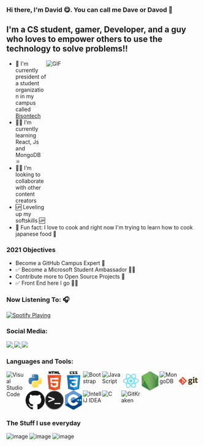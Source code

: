### Hi there, I'm David 😋. You can call me Dave or Davod 👋

## I'm a CS student, gamer, Developer, and a guy who loves to empower others to use the technology to solve problems!!

<img align="right" alt="GIF" src="https://media4.giphy.com/media/LmNwrBhejkK9EFP504/200.gif" width="400" height="400" />

- 🔭 I'm currently president of a student organization in my campus called [Bisontech]
- 👨‍💻 I’m currently learning React, Js and MongoDB ⚛
- 👩‍🏫 I’m looking to collaborate with other content creators
- 🆙 Leveling up my softskills 🆙
- 🤠 Fun fact: I love to cook and right now I'm trying to learn how to cook japanese food 🍜

### 2021 Objectives

- Become a GitHub Campus Expert 💪
- ✅ Become a Microsoft Student Ambassador 🐱‍💻
- Contribute more to  Open Source Projects 🐧
- ✅ Front End here I go 🐱‍👓

### Now Listening To: 🎧

[<img src="https://novatorem-black-beta.vercel.app/api/spotify.py" alt="Spotify Playing" width="400" />](https://open.spotify.com/user/12165145036?si=5YUK8ImaTHCR8NiBP7MMJQ)

### Social Media:

<a href="https://www.instagram.com/davidlazarof/">
    <img src="https://img.shields.io/badge/Instagram-E4405F?style=for-the-badge&logo=instagram&logoColor=white">
</a>

<a href="https://twitter.com/DavidLazaroFern">
    <img src="https://img.shields.io/badge/Twitter-1DA1F2?style=for-the-badge&logo=twitter&logoColor=white">
</a>

<a href="https://discord.gg/2429hZb">
    <img src="https://img.shields.io/badge/Discord-7289DA?style=for-the-badge&logo=discord&logoColor=white">
</a>

<br />

### Languages and Tools:

<img align="left" alt="Visual Studio Code" width="50px"  src="https://user-images.githubusercontent.com/674621/71187801-14e60a80-2280-11ea-94c9-e56576f76baf.png"/>
<img align="left" alt="Python" width="50px"  src="https://raw.githubusercontent.com/github/explore/80688e429a7d4ef2fca1e82350fe8e3517d3494d/topics/python/python.png"/>
<img align="left" alt="HTML5" width="50px" src="https://raw.githubusercontent.com/github/explore/80688e429a7d4ef2fca1e82350fe8e3517d3494d/topics/html/html.png" />
<img align="left" alt="CSS3" width="50px" src="https://raw.githubusercontent.com/github/explore/80688e429a7d4ef2fca1e82350fe8e3517d3494d/topics/css/css.png" />
<img align="left" alt="Bootstrap" width="50px" src="https://upload.wikimedia.org/wikipedia/commons/thumb/b/b2/Bootstrap_logo.svg/1200px-Bootstrap_logo.svg.png" />
<img align="left" alt="JavaScript" width="50px" src="https://upload.wikimedia.org/wikipedia/commons/thumb/9/99/Unofficial_JavaScript_logo_2.svg/480px-Unofficial_JavaScript_logo_2.svg.png" />
<img align="left" alt="React" width="50px" src="https://raw.githubusercontent.com/github/explore/80688e429a7d4ef2fca1e82350fe8e3517d3494d/topics/react/react.png" />
<img align="left" alt="Node.js" width="50px" src="https://raw.githubusercontent.com/github/explore/80688e429a7d4ef2fca1e82350fe8e3517d3494d/topics/nodejs/nodejs.png" />
<img align="left" alt="MongoDB" width="50px" src="https://img.icons8.com/color/452/mongodb.png" />
<img align="left" alt="Git" width="50px" src="https://raw.githubusercontent.com/github/explore/80688e429a7d4ef2fca1e82350fe8e3517d3494d/topics/git/git.png" />
<img align="left" alt="GitHub" width="50px" src="https://raw.githubusercontent.com/github/explore/78df643247d429f6cc873026c0622819ad797942/topics/github/github.png" />
<img align="left" alt="Terminal" width="50px" src="https://raw.githubusercontent.com/github/explore/80688e429a7d4ef2fca1e82350fe8e3517d3494d/topics/terminal/terminal.png" />
<img align="left" alt="C++" width="50px" src="https://raw.githubusercontent.com/github/explore/80688e429a7d4ef2fca1e82350fe8e3517d3494d/topics/cpp/cpp.png" />
<img align="left" alt="IntelliJ IDEA" width="50px" src="https://static.javatpoint.com/intellij-idea/images/intellij-idea-tutorial.png"/>
<img align="left" alt="C" width="50px" src="https://cdn.iconscout.com/icon/free/png-512/c-programming-569564.png"/>
<img align="left" alt="GitKraken" width="50px" src="https://user-images.githubusercontent.com/17736615/30980083-f7f8a860-a43c-11e7-939e-f6717a2210fe.png"/>

<br />
<br />
<br />
<br />
<br />
<br />

### The Stuff I use everyday
![image](https://img.shields.io/badge/Windows-0078D6?style=for-the-badge&logo=windows&logoColor=white)
![image](https://img.shields.io/badge/Android-3DDC84?style=for-the-badge&logo=android&logoColor=white)
![image](https://img.shields.io/badge/Steam-000000?style=for-the-badge&logo=steam&logoColor=white)

[Bisontech]: https://www.facebook.com/bisontech1
[twitter]: https://twitter.com/DavidLazaroFern
[instagram]: https://www.instagram.com/davidlazarof/
[linkedin]: https://www.linkedin.com/in/david-lazaro-135175168/

